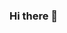 ### Hi there 👋

<!--
**VictorParvanov/VictorParvanov** is a ✨ _special_ ✨ repository because its `README.md` (this file) appears on your GitHub profile.

Here are some ideas to get you started:

- 🔭 I’m currently working as Sustem Administrator
- 🌱 I’m currently learning Git/Github and Python
- 👯 I’m looking to collaborate on any projects (for begginers so far :))
- 😄 Pronouns: Victor
- ⚡ Fun fact: People Blink Less When They Use Computers :D
-->
